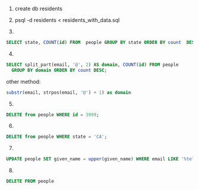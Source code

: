 1. create db residents

2. psql -d residents < residents_with_data.sql


3.
```sql
SELECT state, COUNT(id) FROM  people GROUP BY state ORDER BY count  DESC LIMIT 10;
```

4.
```sql
SELECT split_part(email, '@', 2) AS domain, COUNT(id) FROM people
  GROUP BY domain ORDER BY count DESC;
```

other method:

```sql
substr(email, strpos(email, '@') + 1) as domain
```

5.
```sql
DELETE from people WHERE id = 3999;
```

6.
```sql
DELETE from people WHERE state = 'CA';
```

7.
```sql
UPDATE people SET given_name = upper(given_name) WHERE email LIKE '%teleworm.us';
```

8.
```sql
DELETE FROM people
```

